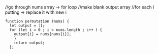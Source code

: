 //go through nums array -> for loop
//make blank output array
//for each i putting -> replace it with new i
~~~
function permutation (nums) {
  let output = [];
  for (let i = 0 ; i < nums.length ; i++ ) {
    output[i] = nums[nums[i]];
    }
    return output;
  };
  ~~~

